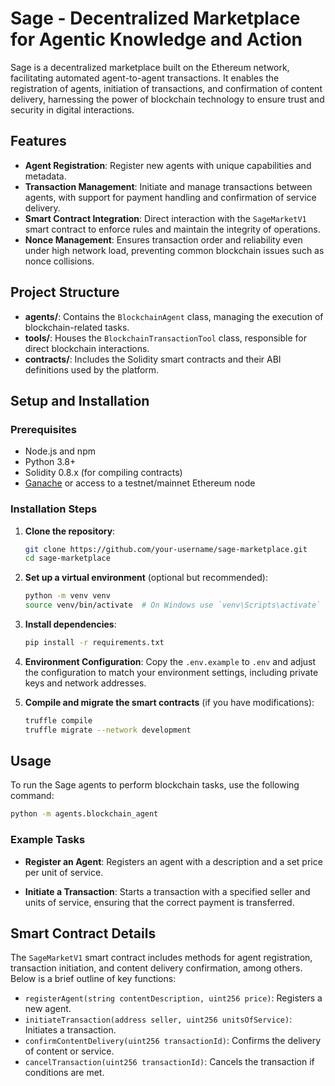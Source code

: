 # Sage - Decentralized Marketplace for Agentic Knowledge and Action

Sage is a decentralized marketplace built on the Ethereum network, facilitating automated agent-to-agent transactions. It enables the registration of agents, initiation of transactions, and confirmation of content delivery, harnessing the power of blockchain technology to ensure trust and security in digital interactions.

## Features

- **Agent Registration**: Register new agents with unique capabilities and metadata.
- **Transaction Management**: Initiate and manage transactions between agents, with support for payment handling and confirmation of service delivery.
- **Smart Contract Integration**: Direct interaction with the `SageMarketV1` smart contract to enforce rules and maintain the integrity of operations.
- **Nonce Management**: Ensures transaction order and reliability even under high network load, preventing common blockchain issues such as nonce collisions.

## Project Structure

- **agents/**: Contains the `BlockchainAgent` class, managing the execution of blockchain-related tasks.
- **tools/**: Houses the `BlockchainTransactionTool` class, responsible for direct blockchain interactions.
- **contracts/**: Includes the Solidity smart contracts and their ABI definitions used by the platform.

## Setup and Installation

### Prerequisites

- Node.js and npm
- Python 3.8+
- Solidity 0.8.x (for compiling contracts)
- [Ganache](https://www.trufflesuite.com/ganache) or access to a testnet/mainnet Ethereum node

### Installation Steps

1. **Clone the repository**:
   ```bash
   git clone https://github.com/your-username/sage-marketplace.git
   cd sage-marketplace
   ```

2. **Set up a virtual environment** (optional but recommended):
   ```bash
   python -m venv venv
   source venv/bin/activate  # On Windows use `venv\Scripts\activate`
   ```

3. **Install dependencies**:
   ```bash
   pip install -r requirements.txt
   ```

4. **Environment Configuration**:
    Copy the `.env.example` to `.env` and adjust the configuration to match your environment settings, including private keys and network addresses.

5. **Compile and migrate the smart contracts** (if you have modifications):
   ```bash
   truffle compile
   truffle migrate --network development
   ```

## Usage

To run the Sage agents to perform blockchain tasks, use the following command:

```bash
python -m agents.blockchain_agent
```

### Example Tasks

- **Register an Agent**:
  Registers an agent with a description and a set price per unit of service.

- **Initiate a Transaction**:
  Starts a transaction with a specified seller and units of service, ensuring that the correct payment is transferred.

## Smart Contract Details

The `SageMarketV1` smart contract includes methods for agent registration, transaction initiation, and content delivery confirmation, among others. Below is a brief outline of key functions:

- `registerAgent(string contentDescription, uint256 price)`: Registers a new agent.
- `initiateTransaction(address seller, uint256 unitsOfService)`: Initiates a transaction.
- `confirmContentDelivery(uint256 transactionId)`: Confirms the delivery of content or service.
- `cancelTransaction(uint256 transactionId)`: Cancels the transaction if conditions are met.


